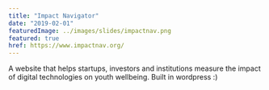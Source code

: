 ```yaml
---
title: "Impact Navigator"
date: "2019-02-01"
featuredImage: ../images/slides/impactnav.png
featured: true
href: https://www.impactnav.org/
---
```

A website that helps startups, investors and institutions measure the impact of digital technologies on youth wellbeing. Built in wordpress :)
